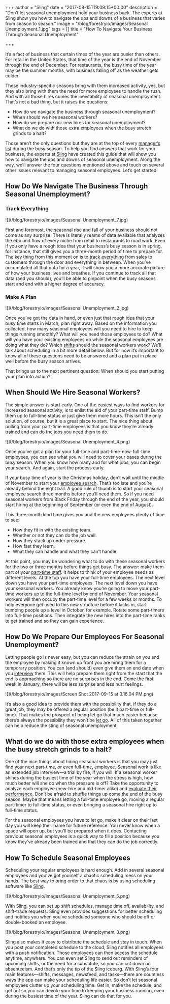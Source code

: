 +++
author = "Sling"
date = "2017-09-15T19:09:15+00:00"
description = "Don’t let seasonal unemployment hold your business back. The experts at Sling show you how to navigate the ups and downs of a business that varies from season to season."
image = "/blog/forestryio/images/Seasonal Unemployment_1.jpg"
tags = []
title = "How To Navigate Your Business Through Seasonal Unemployment"

+++


It’s a fact of business that certain times of the year are busier than others. For retail in the United States, that time of the year is the end of November through the end of December. For restaurants, the busy time of the year may be the summer months, with business falling off as the weather gets colder.

These industry-specific seasons bring with them increased activity, yes, but they also bring with them the need for more employees to handle the rush. And with all those hires comes the inevitability of seasonal unemployment. That’s not a bad thing, but it raises the questions:

* How do we navigate the business through seasonal unemployment?
* When should we hire seasonal workers?
* How do we prepare our new hires for seasonal unemployment?
* What do we do with those extra employees when the busy stretch grinds to a halt?

Those aren’t the only questions but they are at the top of every [manager’s list](https://getsling.com/blog/post/no-call-no-show/) during the busy season. To help you find answers that work for your business, the experts at [Sling](https://getsling.com/) have created this guide that will show you how to navigate the ups and downs of seasonal unemployment. Along the way, we’ll answer the four questions mentioned above and touch on several other issues relevant to managing seasonal employees. Let’s get started!

## How Do We Navigate The Business Through Seasonal Unemployment?

### Track Everything

![](/blog/forestryio/images/Seasonal Unemployment_7.jpg)

First and foremost, the seasonal rise and fall of your business should not come as any surprise. There is literally reams of data available that analyzes the ebb and flow of every niche from retail to restaurants to road work. Even if you only have a rough idea that your business’s busy season is in spring, for instance, that still gives you a three-month period of time to prepare for. The key thing from this moment on is to [track everything](https://getsling.com/blog/post/effective-leaders/) from sales to customers through the door and everything in between. When you’ve accumulated all that data for a year, it will show you a more accurate picture of how your business lives and breathes. If you continue to track all that data (and you should), you’ll be able to pinpoint when the busy seasons start and end with a higher degree of accuracy.

### Make A Plan

![](/blog/forestryio/images/Seasonal Unemployment_2.jpg)

Once you’ve got the data in hand, or even just that rough idea that your busy time starts in March, plan right away. Based on the information you collected, how many seasonal employees will you need to hire to keep things running smoothly? What will you need those employees to do? What will you have your existing employees do while the seasonal employees are doing what they do? Which [shifts](https://getsling.com/blog/post/rotating-shift/) should the seasonal workers work? We’ll talk about scheduling in a bit more detail below. But for now it’s important to know all of these questions need to be answered and a plan put in place well before the busy season arrives.

That brings us to the next pertinent question: When should you start putting your plan into action?

## When Should We Hire Seasonal Workers?

The simple answer is start early. One of the easiest ways to find workers for increased seasonal activity, is to enlist the aid of your part-time staff. Bump them up to full-time status or just give them more hours. This isn’t the only solution, of course, but it is a great place to start. The nice thing about pulling from your part-time employees is that you know they’re already trained and can do the jobs you need them to do.

![](/blog/forestryio/images/Seasonal Unemployment_4.png)

Once you’ve got a plan for your full-time and part-time-now-full-time employees, you can see what you will need to cover your bases during the busy season. When you know how many and for what jobs, you can begin your search. And again, start the process early.

If your busy time of year is the Christmas holiday, don’t wait until the middle of November to start your [employee search](https://getsling.com/blog/post/find-employees/). That’s too late and you’re already behind the eight ball. A good rule of thumb is to start your seasonal employee search three months before you’ll need them. So if you need seasonal workers from Black Friday through the end of the year, you should start hiring at the beginning of September (or even the end of August).

This three-month lead time gives you and the new employees plenty of time to see:

* How they fit in with the existing team.
* Whether or not they can do the job well.
* How they stack up under pressure.
* How fast they learn.
* What they can handle and what they can’t handle.

At this point, you may be wondering what to do with these seasonal workers for the two or three months before things get busy. The answer: make them part of your [part-time staff](https://getsling.com/blog/post/how-do-i-keep-my-employees-longer/). It helps to think of your employee needs as different levels. At the top you have your full-time employees. The next level down you have your part-time employees. The next level down you have your seasonal workers. You already know you’re going to move your part-time workers up to the full-time level by end of November. Your seasonal workers will then occupy the part-time level for a few weeks or months. To help everyone get used to this new structure before it kicks in, start bumping people up a level in October, for example. Rotate some part-timers into full-time positions. Then integrate the new hires into the part-time ranks to get trained and so they can gain experience.

## How Do We Prepare Our Employees For Seasonal Unemployment?

Letting people go is never easy, but you can reduce the strain on you and the employee by making it known up front you are hiring them for a temporary position. You can (and should) even give them an end date when you [interview](https://getsling.com/blog/post/restaurant-interview-questions/) them. This will help prepare them right from the start that the end is approaching so there are no surprises in the end. Come the first week in January, there will be less surprise and less hurt feelings.

![](/blog/forestryio/images/Screen Shot 2017-09-15 at 3.16.04 PM.png)

It’s also a good idea to provide them with the possibility that, if they do a great job, they may be offered a regular position (be it part-time or full-time). That makes the prospect of being let go that much easier because there’s always the possibility they won’t be [let go](https://getsling.com/blog/post/exit-interview-questions/). All of this taken together can help reduce the sting of seasonal unemployment.

## What do we do with those extra employees when the busy stretch grinds to a halt?

One of the nice things about hiring seasonal workers is that you may just find your next part-time, or even full-time, employee. Seasonal work is like an extended job interview—a trial by fire, if you will. If a seasonal worker shines during the busiest time of the year when the stress is high, how much better will she do when the pressure is off? Take the opportunity to analyze each employee (new-hire and old-timer alike) and [evaluate their performance](https://getsling.com/blog/post/employee-engagement-ideas/). Don’t be afraid to shuffle things up come the end of the busy season. Maybe that means letting a full-time employee go,  moving a regular part-timer to full-time status, or even bringing a seasonal hire right up to full-time status.

For the seasonal employees you have to let go, make it clear on their last day  you will keep their name for future reference. You never know when a space will open up, but you’ll be prepared when it does. Contacting previous seasonal employees is a quick way to fill a position because you know they’ve already been trained and that they can do the job correctly.

## How To Schedule Seasonal Employees

Scheduling your regular employees is hard enough. Add in several seasonal employees and you’ve got yourself a chaotic scheduling mess on your hands. The best way to bring order to that chaos is by using scheduling software like [Sling](https://getsling.com/).

![](/blog/forestryio/images/Seasonal Unemployment_5.png)

With Sling, you can set up shift schedules, manage time off, availability, and shift-trade requests. Sling even provides suggestions for better scheduling and notifies you when you’ve scheduled someone who should be off or double-booked an employee.

![](/blog/forestryio/images/Seasonal Unemployment_3.png)

Sling also makes it easy to distribute the schedule and stay in touch. When you post your completed schedule to the cloud, Sling notifies all employees with a push notification. Those employees can then access the schedule anytime, anywhere. You can even set Sling to send out reminders of upcoming shifts, or the need for a substitute, so you can cut down on absenteeism. And that’s only the tip of the Sling iceberg. With Sling’s four main features—shifts, messages, newsfeed, and tasks—there are countless ways the app can make your scheduling life easier. So don’t let seasonal employees clutter up your scheduling time. Get in, make the schedule, and get out so you can devote your time to keeping your business running, even during the busiest time of the year. Sling can do that for you.
